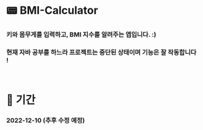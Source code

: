 # :pager: BMI-Calculator

### 키와 몸무게를 입력하고, BMI 지수를 알려주는 앱입니다. :)
### 현재 자바 공부를 하느라 프로젝트는 중단된 상태이며 기능은 잘 작동합니다 !

</br>

# :date: 기간
### 2022-12-10 (추후 수정 예정)
